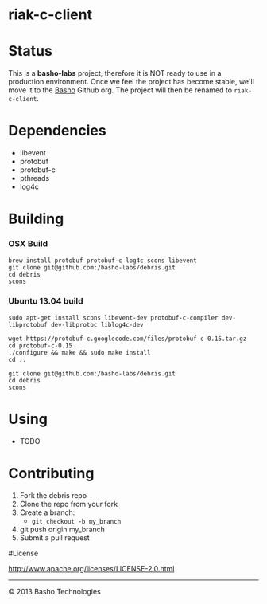riak-c-client
=============


# Status

This is a **basho-labs** project, therefore it is NOT ready to use in a production environment. Once we feel the project has become stable, we'll move it to the [Basho](https://github.com/basho) Github org. The project will then be renamed to `riak-c-client`.


# Dependencies

* libevent
* protobuf
* protobuf-c
* pthreads
* log4c

# Building

### OSX Build

	brew install protobuf protobuf-c log4c scons libevent
	git clone git@github.com:/basho-labs/debris.git
	cd debris
	scons


### Ubuntu 13.04 build

```
sudo apt-get install scons libevent-dev protobuf-c-compiler dev-libprotobuf dev-libprotoc liblog4c-dev
 
wget https://protobuf-c.googlecode.com/files/protobuf-c-0.15.tar.gz
cd protobuf-c-0.15
./configure && make && sudo make install
cd ..
 
git clone git@github.com:/basho-labs/debris.git
cd debris
scons
```

# Using

* TODO


# Contributing

1. Fork the debris repo
2. Clone the repo from your fork
3. Create a branch:
	* `git checkout -b my_branch`
4. git push origin my_branch
5. Submit a pull request

#License

http://www.apache.org/licenses/LICENSE-2.0.html

---

© 2013 Basho Technologies  
